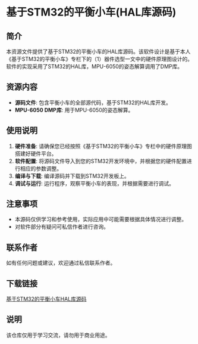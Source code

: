 # 基于STM32的平衡小车(HAL库源码)

## 简介

本资源文件提供了基于STM32的平衡小车的HAL库源码。该软件设计是基于本人《基于STM32的平衡小车》专栏下的（1）器件选型一文中的硬件原理图设计的。软件的实现采用了STM32的HAL库，MPU-6050的姿态解算调用了DMP库。

## 资源内容

- **源码文件**: 包含平衡小车的全部源代码，基于STM32的HAL库开发。
- **MPU-6050 DMP库**: 用于MPU-6050的姿态解算。

## 使用说明

1. **硬件准备**: 请确保您已经按照《基于STM32的平衡小车》专栏中的硬件原理图搭建好硬件平台。
2. **软件配置**: 将源码文件导入到您的STM32开发环境中，并根据您的硬件配置进行相应的参数调整。
3. **编译与下载**: 编译源码并下载到STM32开发板上。
4. **调试与运行**: 运行程序，观察平衡小车的表现，并根据需要进行调试。

## 注意事项

- 本源码仅供学习和参考使用，实际应用中可能需要根据具体情况进行调整。
- 对软件部分有疑问可私信作者进行咨询。

## 联系作者

如有任何问题或建议，欢迎通过私信联系作者。

## 下载链接
[基于STM32的平衡小车HAL库源码](https://pan.quark.cn/s/515e7f2ffdab)

## 说明

该仓库仅用于学习交流，请勿用于商业用途。
